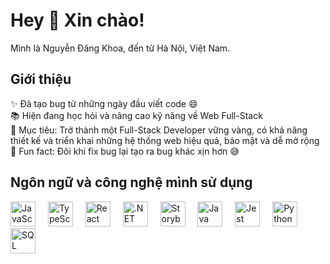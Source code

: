 <h1 align="left">Hey 👋 Xin chào!</h1>
<p align="left">Mình là Nguyễn Đăng Khoa, đến từ Hà Nội, Việt Nam.</p>
<h2 align="left">Giới thiệu</h2>
<p align="left">✨ Đã tạo bug từ những ngày đầu viết code 😄<br>📚 Hiện đang học hỏi và nâng cao kỹ năng về Web Full-Stack <br>🎯 Mục tiêu: Trở thành một Full-Stack Developer vững vàng, có khả năng thiết kế và triển khai những hệ thống web hiệu quả, bảo mật và dễ mở rộng<br>🎲 Fun fact: Đôi khi fix bug lại tạo ra bug khác xịn hơn 😅</p>
<h2 align="left">Ngôn ngữ và công nghệ mình sử dụng</h2>
<div align="left"> <img src="https://cdn.jsdelivr.net/gh/devicons/devicon/icons/javascript/javascript-original.svg" height="40" alt="JavaScript logo" /> <img width="12" /> <img src="https://cdn.jsdelivr.net/gh/devicons/devicon/icons/typescript/typescript-original.svg" height="40" alt="TypeScript logo" /> <img width="12" /> <img src="https://cdn.jsdelivr.net/gh/devicons/devicon/icons/react/react-original.svg" height="40" alt="React logo" /> <img width="12" /> <img src="https://cdn.jsdelivr.net/gh/devicons/devicon/icons/dotnetcore/dotnetcore-original.svg" height="40" alt=".NET logo" /> <img width="12" /> <img src="https://cdn.jsdelivr.net/gh/devicons/devicon/icons/storybook/storybook-original.svg" height="40" alt="Storybook logo" /> <img width="12" /> <img src="https://cdn.jsdelivr.net/gh/devicons/devicon/icons/java/java-original.svg" height="40" alt="Java logo" /> <img width="12" /> 
  <img src="https://cdn.jsdelivr.net/gh/devicons/devicon/icons/jest/jest-plain.svg" height="40" alt="Jest logo" /> <img width="12" /> 
  <img src="https://cdn.jsdelivr.net/gh/devicons/devicon/icons/python/python-original.svg" height="40" alt="Python logo" /> <img width="12" /> 
  <img src="https://cdn.jsdelivr.net/gh/devicons/devicon/icons/microsoftsqlserver/microsoftsqlserver-plain.svg" height="40" alt="SQL Server logo" /> </div>


